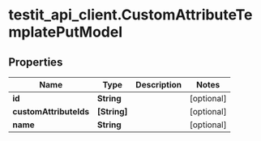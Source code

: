 # testit_api_client.CustomAttributeTemplatePutModel

## Properties

Name | Type | Description | Notes
------------ | ------------- | ------------- | -------------
**id** | **String** |  | [optional] 
**customAttributeIds** | **[String]** |  | [optional] 
**name** | **String** |  | [optional] 


